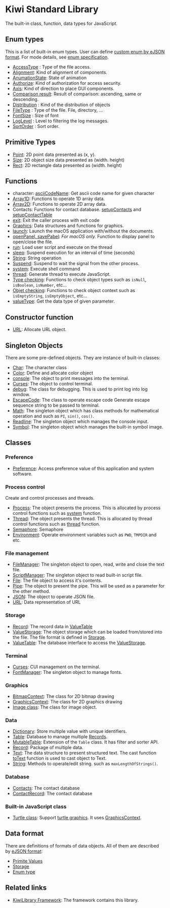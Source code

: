 # Kiwi Standard Library
The built-in class, function, data types for JavaScript.

## Enum types
This is a list of built-in enum types. User can define [custom enum by eJSON format](https://github.com/steelwheels/KiwiScript/blob/master/KiwiLibrary/Document/Format/EnumFormat.md). For mode details, see [enum specification](https://github.com/steelwheels/KiwiScript/blob/master/KiwiLibrary/Document/Enum/Enum.md).

* [AccessType](https://github.com/steelwheels/KiwiScript/blob/master/KiwiLibrary/Document/Enum/AccessType.md) : Type of the file access.
* [Alignment](https://github.com/steelwheels/KiwiScript/blob/master/KiwiLibrary/Document/Enum/Alignment.md): Kind of alignment of components.
* [AnumationState](https://github.com/steelwheels/KiwiScript/blob/master/KiwiLibrary/Document/Enum/AnimationState.md): State of animation
* [Authorize](https://github.com/steelwheels/KiwiScript/blob/master/KiwiLibrary/Document/Enum/Authorize.md): Kind of authorization for access security.
* [Axis](https://github.com/steelwheels/KiwiScript/blob/master/KiwiLibrary/Document/Enum/Axis.md): Kind of direction to place GUI components.
* [Comparison result](https://github.com/steelwheels/KiwiScript/blob/master/KiwiLibrary/Document/Enum/ComparisonResult.md): Result of comparison: ascending, same or descending.
* [Distribution](https://github.com/steelwheels/KiwiScript/blob/master/KiwiLibrary/Document/Enum/Distribution.md) : Kind of the distribution of objects
* [FileType](https://github.com/steelwheels/KiwiScript/blob/master/KiwiLibrary/Document/Enum/FileType.md) : Type of the file. File, directory, ...
* [FontSize](https://github.com/steelwheels/KiwiScript/blob/master/KiwiLibrary/Document/Enum/FontSize.md) : Size of font
* [LogLevel](https://github.com/steelwheels/KiwiScript/blob/master/KiwiLibrary/Document/Enum/LogLevel.md) : Level to filtering the log messages.
* [SortOrder](https://github.com/steelwheels/KiwiScript/blob/master/KiwiLibrary/Document/Enum/SortOrder.md) : Sort order.

## Primitive Types
* [Point](https://github.com/steelwheels/KiwiScript/blob/master/KiwiLibrary/Document/Primitive/Point.md): 2D point data presented as (x, y).
* [Size](https://github.com/steelwheels/KiwiScript/blob/master/KiwiLibrary/Document/Primitive/Size.md): 2D object size data presented as (width. height)
* [Rect](https://github.com/steelwheels/KiwiScript/blob/master/KiwiLibrary/Document/Primitive/Rect.md): 2D rectangle data presented as (width. height)

## Functions
* character: [asciiCodeName](https://github.com/steelwheels/KiwiScript/blob/master/KiwiLibrary/Document/Function/AsciiCodeName.md): Get ascii code name for given character
* [Array1D](https://github.com/steelwheels/KiwiScript/blob/master/KiwiLibrary/Document/Function/Array1D.md): Functions  to operate 1D array data.
* [Array2D](https://github.com/steelwheels/KiwiScript/blob/master/KiwiLibrary/Document/Function/Array2D.md): Functions  to operate 2D array data.
* Contacts: Functions for contact database.   [setupContacts](https://github.com/steelwheels/KiwiScript/blob/master/KiwiLibrary/Document/Function/SetupContacts.md)  and [setupContactTable](https://github.com/steelwheels/KiwiScript/blob/master/KiwiLibrary/Document/Function/SetupContactTable.md)
* [exit](https://github.com/steelwheels/KiwiScript/blob/master/KiwiLibrary/Document/Function/Exit.md): Exit the caller process with exit code
* [Graphics](https://github.com/steelwheels/KiwiScript/blob/master/KiwiLibrary/Document/Function/Graphics.md): Data structures and functions for graphics.
* [launch](https://github.com/steelwheels/KiwiScript/blob/master/KiwiLibrary/Document/Function/Run.md): Launch the macOS application with/without the documents.
* [openPanel, savePabel](https://github.com/steelwheels/KiwiScript/blob/master/KiwiLibrary/Document/Function/Panel.md): *For macOS only.* Function to display panel to open/close the file.
* [run](https://github.com/steelwheels/KiwiScript/blob/master/KiwiLibrary/Document/Function/Run.md): Load user script and execute on the thread
* [sleep](https://github.com/steelwheels/KiwiScript/blob/master/KiwiLibrary/Document/Function/Sleep.md): Suspend execution for an interval of time (seconds)
* [String](https://github.com/steelwheels/KiwiScript/blob/master/KiwiLibrary/Document/Function/String.md): String operation
* [Suspend](https://github.com/steelwheels/KiwiScript/blob/master/KiwiLibrary/Document/Function/Suspend.md): Suspend to wait the signal from the other process.
* [system](https://github.com/steelwheels/KiwiScript/blob/master/KiwiLibrary/Document/Function/System.md): Execute shell command
* [thread](https://github.com/steelwheels/KiwiScript/blob/master/KiwiLibrary/Document/Function/Thread.md): Generate thread to execute JavaScript.
* [Type checking](https://github.com/steelwheels/KiwiScript/blob/master/KiwiLibrary/Document/Function/TypeChecks.md): Functions to check object types such as `isNull`, `isBoolean`, `isNumber`, etc...
* [Objet checking](https://github.com/steelwheels/KiwiScript/blob/master/KiwiLibrary/Document/Function/ObjectChecks.md): Functions to check object context such as `isEmptyString`, `isEmptyObject`, etc...
* [valueType](https://github.com/steelwheels/KiwiScript/blob/master/KiwiLibrary/Document/Function/TypeGetter.md): Get the data type of given parameter.

## Constructor function
* [URL](https://github.com/steelwheels/KiwiScript/blob/master/KiwiLibrary/Document/Class/URL.md): Allocate URL object.

## Singleton Objects
There are some pre-defined objects. They are instance of built-in classes:
* [Char](https://github.com/steelwheels/KiwiScript/blob/master/KiwiLibrary/Document/Class/Char.md): The character class
* [Color](https://github.com/steelwheels/KiwiScript/blob/master/KiwiLibrary/Document/Enum/Color.md): Define and allocate color object
* [console](https://github.com/steelwheels/KiwiScript/blob/master/KiwiLibrary/Document/Class/Console.md): The object to print messages into the terminal.
* [Curses](https://github.com/steelwheels/KiwiScript/blob/master/KiwiLibrary/Document/Class/Curses.md): The object to control terminal.
* [debug](https://github.com/steelwheels/KiwiScript/blob/master/KiwiLibrary/Document/Class/Debug.md): The class for debugging. This is used to print log into log window.
* [EscapeCode](https://github.com/steelwheels/KiwiScript/blob/master/KiwiLibrary/Document/Class/EscapeCode.md): The class to operate escape code
Generate escape sequence string to be passed to terminal.
* [Math](https://github.com/steelwheels/KiwiScript/blob/master/KiwiLibrary/Document/Class/Math.md): The singleton object which has class methods for mathematical operation and such as `PI`, `sin()`, `cos()`.
* [Readline](https://github.com/steelwheels/KiwiScript/blob/master/KiwiLibrary/Document/Class/Readline.md): The singleton object which manages the console input.
* [Symbol](https://github.com/steelwheels/KiwiScript/blob/master/KiwiLibrary/Document/Class/Symbol.md): The singleton object which manages the built-in symbol image.

## Classes
### Preference
* [Preference](https://github.com/steelwheels/KiwiScript/blob/master/KiwiLibrary/Document/Class/Preference.md): Access preference value of this application and system software.

### Process control
Create and control processes and threads.
* [Process](https://github.com/steelwheels/KiwiScript/blob/master/KiwiLibrary/Document/Class/Process.md): The object presents the process. This is allocated by process control functions such as [system](https://github.com/steelwheels/KiwiScript/blob/master/KiwiLibrary/Document/Function/System.md) function.
* [Thread](https://github.com/steelwheels/KiwiScript/blob/master/KiwiLibrary/Document/Class/Thread.md): The object presents the thread. This is allocated by thread control functions such as [thread](https://github.com/steelwheels/KiwiScript/blob/master/KiwiLibrary/Document/Function/Thread.md) function.
* [Semaphore](https://github.com/steelwheels/KiwiScript/blob/master/KiwiLibrary/Document/Class/Semaphore.md): Semaphore
* [Environment](https://github.com/steelwheels/KiwiScript/blob/master/KiwiLibrary/Document/Class/Environment.md): Operate environment variables such as `PWD`, `TMPDIR` and etc.

### File management
* [FileManager](https://github.com/steelwheels/KiwiScript/blob/master/KiwiLibrary/Document/Class/FileManager.md): The singleton object to open, read, write and close the text file.
* [ScriptManager](https://github.com/steelwheels/KiwiScript/blob/master/KiwiLibrary/Document/Class/ScriptManager.md): The singleton object to read built-in script file.
* [File](https://github.com/steelwheels/KiwiScript/blob/master/KiwiLibrary/Document/Class/File.md): The file object to access it's contents.
* [Pipe](https://github.com/steelwheels/KiwiScript/blob/master/KiwiLibrary/Document/Class/Pipe.md): The object to present the pipe. This will be used as a parameter for the other method.
* [JSON](https://github.com/steelwheels/KiwiScript/blob/master/KiwiLibrary/Document/Class/JSON.md): The object to operate JSON file.
* [URL](https://github.com/steelwheels/KiwiScript/blob/master/KiwiLibrary/Document/Class/URL.md): Data representation of URL

### Storage
* [Record](https://github.com/steelwheels/KiwiScript/blob/master/KiwiLibrary/Document/Class/Record.md): The record data in [ValueTable](https://github.com/steelwheels/KiwiScript/blob/master/KiwiLibrary/Document/Class/ValueTable.md)
* [ValueStorage](https://github.com/steelwheels/KiwiScript/blob/master/KiwiLibrary/Document/Class/ValueStorage.md): The object storage which can be loaded from/stored into the file. The file format is defined in [Storage](https://github.com/steelwheels/KiwiScript/blob/master/KiwiLibrary/Document/Format/StorageFormat.md).
* [ValueTable](https://github.com/steelwheels/KiwiScript/blob/master/KiwiLibrary/Document/Class/ValueTable.md): The database interface to access the [ValueStorage](https://github.com/steelwheels/KiwiScript/blob/master/KiwiLibrary/Document/Class/ValueStorage.md).

### Terminal
* [Curses](https://github.com/steelwheels/KiwiScript/blob/master/KiwiLibrary/Document/Class/Curses.md): CUI management on the terminal.
* [FontManager](https://github.com/steelwheels/KiwiScript/blob/master/KiwiLibrary/Document/Class/FontManager.md): The singleton object to manage fonts.

### Graphics
* [BitmapContext](https://github.com/steelwheels/KiwiScript/blob/master/KiwiLibrary/Document/Class/BitmapContext.md): The class for 2D bitmap drawing
* [GraphicsContext](https://github.com/steelwheels/KiwiScript/blob/master/KiwiLibrary/Document/Class/GraphicsContext.md): The class for 2D graphics drawing
* [Image class](https://github.com/steelwheels/KiwiScript/blob/master/KiwiLibrary/Document/Class/Image.md): The class for image object.

### Data
* [Dictionary](https://github.com/steelwheels/KiwiScript/blob/master/KiwiLibrary/Document/Class/Dictionary.md): Store multiple value with unique identifiers.
* [Table](https://github.com/steelwheels/KiwiScript/blob/master/KiwiLibrary/Document/Class/Table.md): Database to manage multiple [Records](https://github.com/steelwheels/KiwiScript/blob/master/KiwiLibrary/Document/Class/Record.md).
* [MutableTable](https://github.com/steelwheels/KiwiScript/blob/master/KiwiLibrary/Document/Class/Table.md): Extension of the `Table` class. It has filter and sorter API.
* [Record](https://github.com/steelwheels/KiwiScript/blob/master/KiwiLibrary/Document/Class/Record.md): Package of multiple data.
* [Text](https://github.com/steelwheels/KiwiScript/blob/master/KiwiLibrary/Document/Class/Text.md): The data structure to present structured text. The cast function [toText](https://github.com/steelwheels/KiwiScript/blob/master/KiwiLibrary/Document/Function/TypeCast.md) function is used to cast object to Text.
* [String](https://github.com/steelwheels/KiwiScript/blob/master/KiwiLibrary/Document/Class/String.md): Methods to operate/edit string. such as `maxLengthOfStrings()`.

### Database
* [Contacts](https://github.com/steelwheels/KiwiScript/blob/master/KiwiLibrary/Document/Class/Contacts.md): The contact database
* [ContactRecord](https://github.com/steelwheels/KiwiScript/blob/master/KiwiLibrary/Document/Class/ContactRecord.md): The contact database

### Built-in JavaScript class
* [Turtle class](https://github.com/steelwheels/KiwiScript/blob/master/KiwiLibrary/Document/BuiltIn/Turtle.md): Support [turtle graphics](https://en.wikipedia.org/wiki/Turtle_graphics). It uses [GraphicsContext](https://github.com/steelwheels/KiwiCompnents/blob/master/Document/Components/Graphics2D.md).

## Data format
There are definitions of formats of data objects. All of them are described by [eJSON format](https://github.com/steelwheels/KiwiScript/blob/master/KiwiLibrary/Document/Format/StorageFormat.md):
* [Primite Values](https://github.com/steelwheels/KiwiScript/blob/master/KiwiLibrary/Document/Format/primitive-values.md)
* [Storage](https://github.com/steelwheels/KiwiScript/blob/master/KiwiLibrary/Document/Format/StorageFormat.md)
* [Enum type](https://github.com/steelwheels/KiwiScript/blob/master/KiwiLibrary/Document/Format/EnumFormat.md)

## Related links
* [KiwiLibrary Framework](https://github.com/steelwheels/KiwiScript/blob/master/KiwiLibrary/README.md): The framework contains this library.
